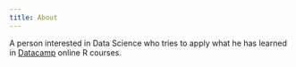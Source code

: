 ```yaml
---
title: About
---
```


A person interested in Data Science who tries to apply what he has learned in [Datacamp](https://www.datacamp.com/) online R courses.


